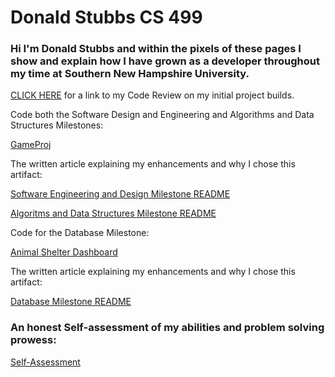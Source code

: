 # Donald Stubbs CS 499
### Hi I'm Donald Stubbs and within the pixels of these pages I show and explain how I have grown as a developer throughout my time at Southern New Hampshire University.

[CLICK HERE](https://youtu.be/vXk73Aren4k) for a link to my Code Review on my initial project builds.

Code both the Software Design and Engineering and Algorithms and Data Structures Milestones: 

[GameProj](https://github.com/DonaldStubbs/DonaldStubbs.github.io/tree/main/GameProj)

The written article explaining my enhancements and why I chose this artifact:

[Software Engineering and Design Milestone README](https://github.com/DonaldStubbs/DonaldStubbs.github.io/blob/main/GameProj/Software%20Engineering%20and%20Design%20Milestone%20README.md) 

[Algoritms and Data Structures Milestone README](https://github.com/DonaldStubbs/DonaldStubbs.github.io/blob/main/GameProj/Algorithms%20and%20Data%20Structures%20Milestone%20README.md)

Code for the Database Milestone:

[Animal Shelter Dashboard](https://github.com/DonaldStubbs/DonaldStubbs.github.io/tree/main/Animal%20Shelter%20Dashboard)

The written article explaining my enhancements and why I chose this artifact:

[Database Milestone README](https://github.com/DonaldStubbs/DonaldStubbs.github.io/blob/main/Animal%20Shelter%20Dashboard/Database%20Milestone%20README.md)

### An honest Self-assessment of my abilities and problem solving prowess:

[Self-Assessment](https://github.com/DonaldStubbs/DonaldStubbs.github.io/blob/main/Self-Assessment.md)
